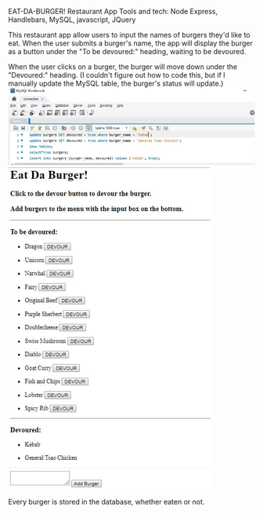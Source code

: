 
EAT-DA-BURGER! Restaurant App
Tools and tech: Node Express, Handlebars, MySQL, javascript, JQuery


This restaurant app allow users to input the names of burgers they'd like to eat. When the user submits a burger's name, the app will display the burger as a button under the "To be devoured:" heading, waiting to be devoured. 

When the user clicks on a burger, the burger will move down under the "Devoured:" heading. (I couldn't figure out how to code this, but if I manually update the MySQL table, the burger's status will update.)
![Updating MySQL table ](/update.JPG)
![Results of updates show in local host](/localhost.JPG)



Every burger is stored in the database, whether eaten or not.

